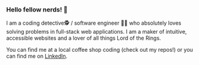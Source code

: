 ### Hello fellow nerds! 👋  

I am a coding detective🕵️‍ / software engineer 👩‍💻  who absolutely loves solving problems in full-stack web applications. I am a maker of intuitive, accessible websites and a lover of all things Lord of the Rings. 

You can find me at a local coffee shop coding (check out my repos!) or you can find me on <a target="_blank" href="https://www.linkedin.com/in/valentinaperic/">LinkedIn</a>.
